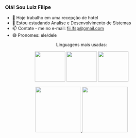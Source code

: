 ### Olá! Sou Luiz Filipe

- 🔭 Hoje trabalho em uma recepção de hotel
- 🌱 Estou estudando Analise e Desenvolvimento de Sistemas
- 📫 Contate - me no e-mail: fii.lfsp@gmail.com
- 😄 Pronomes: ele/dele

<div align="center">
  <p>Linguagens mais usadas:</p>
  <link rel="stylesheet" href="https://cdn.jsdelivr.net/gh/devicons/devicon@v2.14.0/devicon.min.css">
  <img src="https://cdn.jsdelivr.net/gh/devicons/devicon/icons/html5/html5-original.svg" height="100px" width="100px"/>
  <img src="https://cdn.jsdelivr.net/gh/devicons/devicon/icons/css3/css3-original.svg" height="100px" width="100px"/>    
  <img src="https://cdn.jsdelivr.net/gh/devicons/devicon/icons/javascript/javascript-original.svg" height="100px" width="100px" />
  </div>
  
   <div align="center">
  <p> <a href="https://github.com/luizfii"></p>
  <img height="150em" src="https://github-readme-stats.vercel.app/api?username=luizfii&show_icons=true&theme=light&include_all_commits=true&count_private=true"/>
  <img height="150em" src="https://github-readme-stats.vercel.app/api/top-langs/?username=luizfii&layout=compact&langs_count=7&theme=light"/>
   </div>
  <div>
